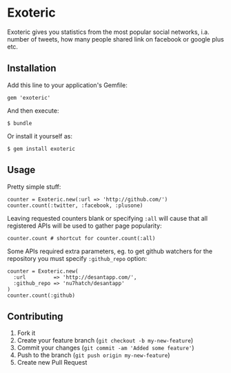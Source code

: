 # Exoteric

Exoteric gives you statistics from the most popular social networks, i.a.
number of tweets, how many people shared link on facebook or google plus
etc. 

## Installation

Add this line to your application's Gemfile:

    gem 'exoteric'

And then execute:

    $ bundle

Or install it yourself as:

    $ gem install exoteric

## Usage

Pretty simple stuff:

    counter = Exoteric.new(:url => 'http://github.com/')
    counter.count(:twitter, :facebook, :plusone)

Leaving requested counters blank or specifying `:all` will cause that
all registered APIs will be used to gather page popularity:

    counter.count # shortcut for counter.count(:all)
    
Some APIs required extra parameters, eg. to get github watchers for
the repository you must specify `:github_repo` option:

    counter = Exoteric.new(
      :url         => 'http://desantapp.com/', 
      :github_repo => 'nu7hatch/desantapp'
    )
    counter.count(:github)

## Contributing

1. Fork it
2. Create your feature branch (`git checkout -b my-new-feature`)
3. Commit your changes (`git commit -am 'Added some feature'`)
4. Push to the branch (`git push origin my-new-feature`)
5. Create new Pull Request
